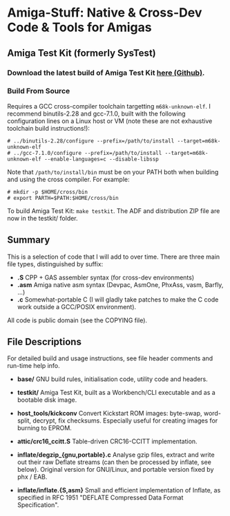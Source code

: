 # Amiga-Stuff: Native & Cross-Dev Code & Tools for Amigas


## Amiga Test Kit (formerly SysTest)

### Download the latest build of Amiga Test Kit [here (Github)](https://github.com/keirf/Amiga-Stuff/releases/download/testkit-v1.3/AmigaTestKit-v1.3.zip).

### Build From Source

Requires a GCC cross-compiler toolchain targetting
`m68k-unknown-elf`. I recommend binutils-2.28 and gcc-7.1.0, built
with the following configuration lines on a Linux host or VM (note these are
not exhaustive toolchain build instructions!):
```
# ../binutils-2.28/configure --prefix=/path/to/install --target=m68k-unknown-elf
# ../gcc-7.1.0/configure --prefix=/path/to/install --target=m68k-unknown-elf --enable-languages=c --disable-libssp
```

Note that `/path/to/install/bin` must be on your PATH both when building
and using the cross compiler. For example:
```
# mkdir -p $HOME/cross/bin
# export PARTH=$PATH:$HOME/cross/bin
```

To build Amiga Test Kit: `make testkit`. The ADF and distribution ZIP file
are now in the testkit/ folder.

## Summary

This is a selection of code that I will add to over time. There are
three main file types, distinguished by suffix:
- **.S**    CPP + GAS assembler syntax (for cross-dev environments)
- **.asm**  Amiga native asm syntax (Devpac, AsmOne, PhxAss, vasm, Barfly, ...)
- **.c**    Somewhat-portable C (I will gladly take patches to make the C code
            work outside a GCC/POSIX environment).

All code is public domain (see the COPYING file).


## File Descriptions

For detailed build and usage instructions, see
file header comments and run-time help info.

- **base/**
  GNU build rules, initialisation code, utility code and headers.

- **testkit/**
  Amiga Test Kit, built as a Workbench/CLI executable and as a
  bootable disk image.

- **host_tools/kickconv**
  Convert Kickstart ROM images: byte-swap, word-split, decrypt, fix checksums.
  Especially useful for creating images for burning to EPROM.

- **attic/crc16_ccitt.S**
  Table-driven CRC16-CCITT implementation.

- **inflate/degzip_{gnu,portable}.c**
  Analyse gzip files, extract and write out their raw Deflate streams
  (can then be processed by inflate, see below).
  Original version for GNU/Linux, and portable version fixed by phx / EAB.

- **inflate/inflate.{S,asm}**
  Small and efficient implementation of Inflate, as specified
  in RFC 1951 "DEFLATE Compressed Data Format Specification".
